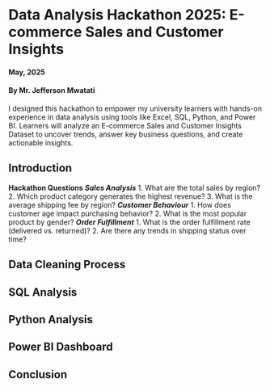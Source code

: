 # Data Analysis Hackathon 2025: E-commerce Sales and Customer Insights

#### **May, 2025** 
#### **By Mr. Jefferson Mwatati**
I designed this hackathon to empower my university learners with hands-on experience in data analysis using tools like Excel, SQL, Python, and Power BI. Learners will analyze an E-commerce Sales and Customer Insights Dataset to uncover trends, answer key business questions, and create actionable insights.

## Introduction

**Hackathon Questions**
***Sales Analysis***
    1. What are the total sales by region?
    2. Which product category generates the highest revenue?
    3. What is the average shipping fee by region?
***Customer Behaviour***
    1. How does customer age impact purchasing behavior?
    2. What is the most popular product by gender?
***Order Fulfillment***
    1. What is the order fulfillment rate (delivered vs. returned)?
    2. Are there any trends in shipping status over time?





## Data Cleaning Process


## SQL Analysis


## Python Analysis



## Power BI Dashboard


## Conclusion


